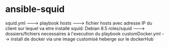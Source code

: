 # ansible-squid
squid.yml ---> playbook
hosts ---> fichier hosts avec adresse IP du client sur lequel va etre installé squid: Debian 8.5
roles/squid ---> dossiers/fichiers necessaires à l'execution du playbook
customDocker.yml --> install de docker via une image customisé heberge sur le dockerHub
